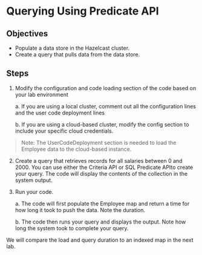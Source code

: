 # Querying Using Predicate API

## Objectives

*	Populate a data store in the Hazelcast cluster.
*	Create a query that pulls data from the data store.  

## Steps

1.	Modify the configuration and code loading section of the code based on your lab environment

    a.	If you are using a local cluster, comment out all the configuration lines and the user code deployment lines
    
    b.	If you are using a cloud-based cluster, modify the config section to include your specific cloud credentials.

> Note: The UserCodeDeployment section is needed to load the Employee data to the cloud-based instance.

2.	Create a query that retrieves records for all salaries between 0 and 2000. You can use either the Criteria API or SQL Predicate APIto create your query. The code will display the contents of the collection in the system output.

3.	Run your code. 

    a.	The code will first populate the Employee map and return a time for how long it took to push the data. Note the duration.

    b.	The code then runs your query and displays the output. Note how long the system took to complete your query. 

We will compare the load and query duration to an indexed map in the next lab. 
